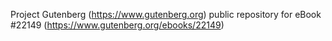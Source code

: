 Project Gutenberg (https://www.gutenberg.org) public repository for eBook #22149 (https://www.gutenberg.org/ebooks/22149)

